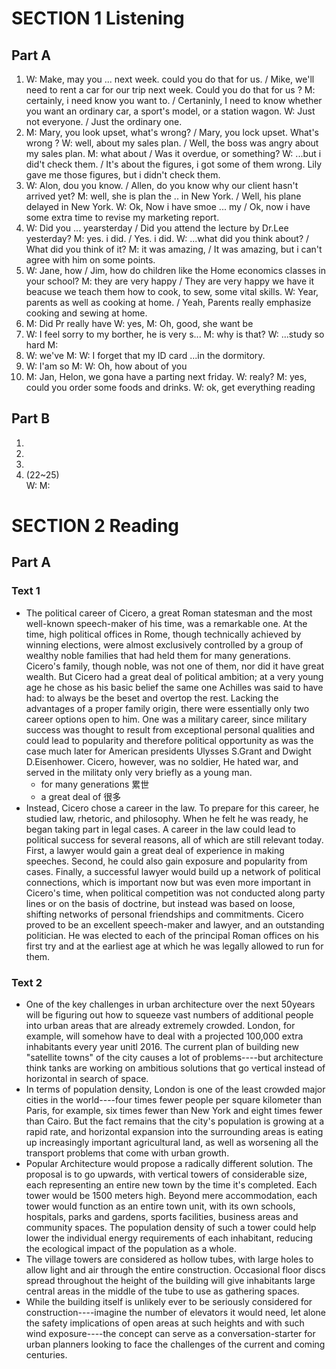 # SECTION 1 Listening

## Part A

1. W: Make, may you ... next week. could you do that for us. / Mike, we'll need to rent a car for our trip next week. Could you do that for us ?
   M: certainly, i need know you want to. / Certaninly, I need to know whether you want an ordinary car, a sport's model, or a station wagon.
   W: Just not everyone. / Just the ordinary one.
2. M: Mary, you look upset, what's wrong? / Mary, you lock upset. What's wrong ?
   W: well, about my sales plan. / Well, the boss was angry about my sales plan.
   M: what about / Was it overdue, or something?
   W: ...but i did't check them. / It's about the figures, i got some of them wrong. Lily gave me those figures, but i didn't check them.
3. W: Alon, dou you know. / Allen, do you know why our client hasn't arrived yet?
   M: well, she is plan the .. in New York. / Well, his plane delayed in New York.
   W: Ok, Now i have smoe ... my / Ok, now i have some extra time to revise my marketing report.
4. W: Did you ... yearsterday / Did you attend the lecture by Dr.Lee yesterday?
   M: yes. i did. / Yes. i did.
   W: ...what did you think about? / What did you think of it?
   M: it was amazing, / It was amazing, but i can't agree with him on some points.
5. W: Jane, how / Jim, how do children like the Home economics classes in your school?
   M: they are very happy / They are very happy we have it beacuse we teach them how to cook, to sew, some vital skills.
   W: Year, parents as well as cooking at home. / Yeah, Parents really emphasize cooking and sewing at home.
6. M: Did Pr really have
   W: yes,
   M: Oh, good, she want be
7. W: I feel sorry to my borther, he is very s...
   M: why is that?
   W: ...study so hard
   M:
8. W: we've
   M:
   W: I forget that my ID card ...in the dormitory.
9. W: I'am so
   M:
   W: Oh, how about of you
10. M: Jan, Helon, we gona have a parting next friday.
    W: realy?
    M: yes, could you order some foods and drinks.
    W: ok, get everything reading

## Part B

1.
2.
3.
4. (22~25)  
   W:
   M:

# SECTION 2 Reading

## Part A

### Text 1

- The political career of Cicero, a great Roman statesman and the most well-known speech-maker of his time, was a remarkable one. At the time, high political offices in Rome, though technically achieved by winning elections, were almost exclusively controlled by a group of wealthy noble families that had held them for many generations. Cicero's family, though noble, was not one of them, nor did it have great wealth. But Cicero had a great deal of political ambition; at a very young age he chose as his basic belief the same one Achilles was said to have had: to always be the beset and overtop the rest. Lacking the advantages of a proper family origin, there were essentially only two career options open to him. One was a military career, since military success was thought to result from exceptional personal qualities and could lead to popularity and therefore political opportunity as was the case much later for American presidents Ulysses S.Grant and Dwight D.Eisenhower. Cicero, however, was no soldier, He hated war, and served in the militaty only very briefly as a young man.
  - for many generations 累世
  - a great deal of 很多
- Instead, Cicero chose a career in the law. To prepare for this career, he studied law, rhetoric, and philosophy. When he felt he was ready, he began taking part in legal cases. A career in the law could lead to political success for several reasons, all of which are still relevant today. First, a lawyer would gain a great deal of experience in making speeches. Second, he could also gain exposure and popularity from cases.
  Finally, a successful lawyer would build up a network of political connections, which is important now but was even more important in Cicero's time, when political competition was not conducted along party lines or on the basis of doctrine, but instead was based on loose, shifting networks of personal friendships and commitments. Cicero proved to be an excellent speech-maker and lawyer, and an outstanding politician. He was elected to each of the principal Roman offices on his first try and at the earliest age at which he was legally allowed to run for them.

### Text 2

- One of the key challenges in urban architecture over the next 50years will be figuring out how to squeeze vast numbers of additional people into urban areas that are already extremely crowded. London, for example, will somehow have to deal with a projected 100,000 extra inhabitants every year unitl 2016. The current plan of building new "satellite towns" of the city causes a lot of problems----but architecture think tanks are working on ambitious solutions that go vertical instead of horizontal in search of space.
- In terms of population density, London is one of the least crowded major cities in the world----four times fewer people per square kilometer than Paris, for example, six times fewer than New York and eight times fewer than Cairo. But the fact remains that the city's population is growing at a rapid rate, and horizontal expansion into the surrounding areas is eating up increasingly important agricultural land, as well as worsening all the transport problems that come with urban growth.
- Popular Architecture would propose a radically different solution. The proposal is to go upwards, with vertical towers of considerable size, each representing an entire new town by the time it's completed. Each tower would be 1500 meters high. Beyond mere accommodation, each tower would function as an entire town unit, with its own schools, hospitals, parks and gardens, sports facilities, business areas and community spaces. The population density of such a tower could help lower the individual energy requirements of each inhabitant, reducing the ecological impact of the population as a whole.
- The village towers are considered as hollow tubes, with large holes to allow light and air through the entire construction. Occasional floor discs spread throughout the height of the building will give inhabitants large central areas in the middle of the tube to use as gathering spaces.
- While the building itself is unlikely ever to be seriously considered for construction----imagine the number of elevators it would need, let alone the safety implications of open areas at such heights and with such wind exposure----the concept can serve as a conversation-starter for urban planners looking to face the challenges of the current and coming centuries.
